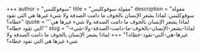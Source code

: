 +++
author = "سوفوكليس"
title = "مقولة سوفوكليس"
description = "مقولة سوفوكليس: لماذا يشعر الإنسان بالخوف ما دامت الصدفة ولا شيء غيرها هي التي تقود خطاه؟"
quote = '''لماذا يشعر الإنسان بالخوف ما دامت الصدفة ولا شيء غيرها هي التي تقود خطاه؟''' 
slug = "لماذا-يشعر-الإنسان-بالخوف-ما-دامت-الصدفة-ولا-شيء-غيرها-هي-التي-تقود-خطاه؟"
+++
لماذا يشعر الإنسان بالخوف ما دامت الصدفة ولا شيء غيرها هي التي تقود خطاه؟

